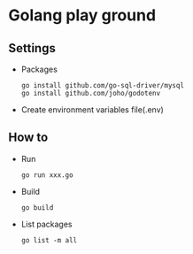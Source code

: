 # Golang play ground

## Settings
* Packages
  ```
  go install github.com/go-sql-driver/mysql
  go install github.com/joho/godotenv
  ```
* Create environment variables file(.env) 

## How to
* Run
  ```
  go run xxx.go
  ```
* Build
  ```
  go build
  ```
* List packages
  ```
  go list -m all
  ```
